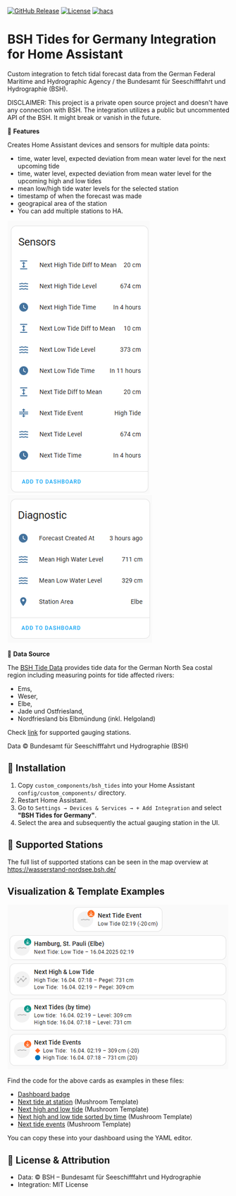 [![GitHub Release][releases-shield]][releases]
[![License][license-shield]](LICENSE)
[![hacs][hacsbadge]](hacs)


# BSH Tides for Germany Integration for Home Assistant

Custom integration to fetch tidal forecast data from the German Federal Maritime and Hydrographic Agency / the Bundesamt für Seeschifffahrt und Hydrographie (BSH).

DISCLAIMER: This project is a private open source project and doesn't have any connection with BSH. The integration utilizes a public but uncommented API of the BSH. It might break or vanish in the future.

🌊 **Features**

Creates Home Assistant devices and sensors for multiple data points:
- time, water level, expected deviation from mean water level for the next upcoming tide
- time, water level, expected deviation from mean water level for the upcoming high and low tides
- mean low/high tide water levels for the selected station
- timestamp of when the forecast was made
- geograpical area of the station
- You can add multiple stations to HA.

![BSH Sensors](images/bsh_sensors.png)
![BSH Diagnostic Sensors](images/bsh_diagnostic_sensors.png)

📡 **Data Source**

The [BSH Tide Data](https://wasserstand-nordsee.bsh.de/) provides tide data for the German North Sea costal region including measuring points for tide affected rivers: 
- Ems, 
- Weser,
- Elbe,
- Jade und Ostfriesland,
- Nordfriesland bis Elbmündung (inkl. Helgoland)

Check [link](https://wasserstand-nordsee.bsh.de/) for supported gauging stations.

Data © Bundesamt für Seeschifffahrt und Hydrographie (BSH)

## 🔧 Installation

1. Copy `custom_components/bsh_tides` into your Home Assistant `config/custom_components/` directory.
2. Restart Home Assistant.
3. Go to `Settings → Devices & Services → + Add Integration` and select **"BSH Tides for Germany"**.
4. Select the area and subsequently the actual gauging station in the UI.

## 📍 Supported Stations

The full list of supported stations can be seen in the map overview at https://wasserstand-nordsee.bsh.de/

## Visualization & Template Examples
![BSH Dashboard Visualization](images/bsh_mushroom_sensors.png)

Find the code for the above cards as examples in these files:

- [Dashboard badge](docs/dashboard_examples/bsh_tides_badge.yaml)
- [Next tide at station](docs/dashboard_examples/bsh_tides_next_tide_at_station.yaml) (Mushroom Template)
- [Next high and low tide](docs/dashboard_examples/bsh_tides_next_high_and_low_tide.yaml) (Mushroom Template)
- [Next high and low tide sorted by time](docs/dashboard_examples/bsh_tides_next_tides_by_time.yaml) (Mushroom Template)
- [Next tide events](docs/dashboard_examples/bsh_tides_next_tide_events.yaml) (Mushroom Template)

You can copy these into your dashboard using the YAML editor.

## 📄 License & Attribution

- Data: © BSH – Bundesamt für Seeschifffahrt und Hydrographie  
- Integration: MIT License


[hacs]: https://github.com/custom-components/hacs
[hacsbadge]: https://img.shields.io/badge/HACS-Custom-orange.svg?style=for-the-badge
[license-shield]: https://img.shields.io/github/license/custom-components/blueprint.svg?style=for-the-badge
[releases-shield]: https://img.shields.io/github/release/EnlightningMan/ha-bsh_tides.svg?style=for-the-badge
[releases]: https://github.com/EnlightningMan/ha-bsh_tides/releases
[downloads-shield]: https://img.shields.io/github/downloads/EnlightningMan/ha-bsh_tides/latest/total.svg?style=for-the-badge
[downloads-all-shield]: https://img.shields.io/github/downloads/EnlightningMan/ha-bsh_tides/total.svg?style=for-the-badge